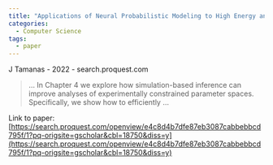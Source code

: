 ```yaml
---
title: "Applications of Neural Probabilistic Modeling to High Energy and Astrophysics"
categories:
  - Computer Science
tags:
  - paper
---
```

J Tamanas - 2022 - search.proquest.com

>… In Chapter 4 we explore how simulation-based inference can improve analyses of experimentally constrained parameter spaces. Specifically, we show how to efficiently …

Link to paper: [https://search.proquest.com/openview/e4c8d4b7dfe87eb3087cabbebbcd795f/1?pq-origsite=gscholar&cbl=18750&diss=y](https://search.proquest.com/openview/e4c8d4b7dfe87eb3087cabbebbcd795f/1?pq-origsite=gscholar&cbl=18750&diss=y)
